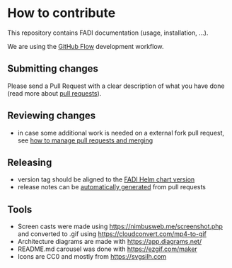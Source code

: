 # How to contribute

This repository contains FADI documentation (usage, installation, ...).

We are using the [GitHub Flow](https://githubflow.github.io/) development workflow.

## Submitting changes

Please send a Pull Request with a clear description of what you have done (read more about [pull requests](https://help.github.com/en/articles/about-pull-requests)).

## Reviewing changes

* in case some additional work is needed on a external fork pull request, see [how to manage pull requests and merging](https://gist.github.com/Chaser324/ce0505fbed06b947d962)

## Releasing

* version tag should be aligned to the [FADI Helm chart version](https://github.com/cetic/helm-fadi/releases)
* release notes can be [automatically generated](https://docs.github.com/en/repositories/releasing-projects-on-github/automatically-generated-release-notes) from pull requests

## Tools

* Screen casts were made using https://nimbusweb.me/screenshot.php and converted to .gif using https://cloudconvert.com/mp4-to-gif
* Architecture diagrams are made with https://app.diagrams.net/
* README.md carousel was done with https://ezgif.com/maker
* Icons are CC0 and mostly from https://svgsilh.com
